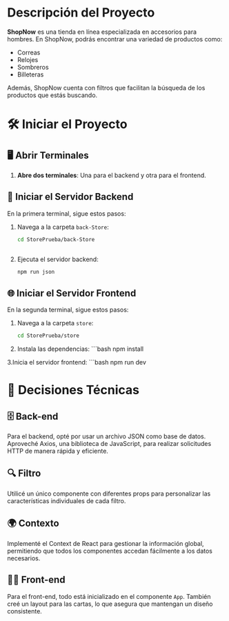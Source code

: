 # Descripción del Proyecto

**ShopNow** es una tienda en línea especializada en accesorios para hombres. En ShopNow, podrás encontrar una variedad de productos como:

- Correas
- Relojes
- Sombreros
- Billeteras

Además, ShopNow cuenta con filtros que facilitan la búsqueda de los productos que estás buscando.

# 🛠️ Iniciar el Proyecto

  ## 🖥️ Abrir Terminales

  1. **Abre dos terminales**: Una para el backend y otra para el frontend.

  ## 🚀 Iniciar el Servidor Backend

  En la primera terminal, sigue estos pasos:

  1. Navega a la carpeta `back-Store`:
     ```bash
     cd StorePrueba/back-Store
   
  2. Ejecuta el servidor backend:
     ```bash
     npm run json

   ## 🌐 Iniciar el Servidor Frontend

  En la segunda terminal, sigue estos pasos:

  1. Navega a la carpeta `store`:
     ```bash
     cd StorePrueba/store

  2. Instala las dependencias:
    ```bash
    npm install

  3.Inicia el servidor frontend:
    ```bash
    npm run dev

   
 # 🔧 Decisiones Técnicas

## 🗄️ Back-end

  Para el backend, opté por usar un archivo JSON como base de datos. Aproveché Axios, una biblioteca de JavaScript, para realizar solicitudes HTTP de manera rápida y eficiente.

## 🔍 Filtro

  Utilicé un único componente con diferentes props para personalizar las características individuales de cada filtro.

## 🌍 Contexto

  Implementé el Context de React para gestionar la información global, permitiendo que todos los componentes accedan fácilmente a los datos necesarios.

## 👨‍💻 Front-end

  Para el front-end, todo está inicializado en el componente `App`. También creé un layout para las cartas, lo que asegura que mantengan un diseño consistente.






    

